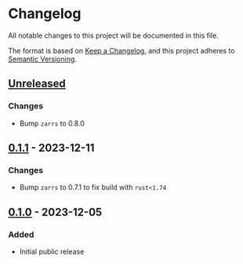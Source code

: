 # Changelog

All notable changes to this project will be documented in this file.

The format is based on [Keep a Changelog](https://keepachangelog.com/en/1.0.0/),
and this project adheres to [Semantic Versioning](https://semver.org/spec/v2.0.0.html).

## [Unreleased]

### Changes
 - Bump `zarrs` to 0.8.0

## [0.1.1] - 2023-12-11

### Changes
 - Bump `zarrs` to 0.7.1 to fix build with `rust<1.74`

## [0.1.0] - 2023-12-05

### Added
 - Initial public release

[unreleased]: https://github.com/LDeakin/zarrs/compare/v0.1.1...HEAD
[0.1.1]: https://github.com/LDeakin/zarrs/releases/tag/v0.1.1
[0.1.0]: https://github.com/LDeakin/zarrs/releases/tag/v0.1.0
